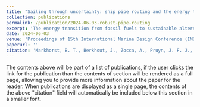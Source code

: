 ```yaml
---
title: "Sailing through uncertainty: ship pipe routing and the energy transition"
collection: publications
permalink: /publication/2024-06-03-robust-pipe-routing
excerpt: 'The energy transition from fossil fuels to sustainable alternatives makes the design of future-proof ships even more important. In the design phase of a ship, it is uncertain how many and which fuels it will use in the future due to many external factors. In fact, a ship typically sails for decades, increasing the likelihood that it will use different fuels during its lifetime. Pipe route design is expensive and time-consuming, mainly done by hand. Motivated by this, in previous research, we have proposed a mathematical optimization framework for automatic pipe routing under uncertainty of the energy transition. In this paper, we build on the state-of-the-art by implementing design constraints in mathematical models based on discussions with maritime design experts. Additionally, we apply these models to realistic, complex situations of a commercial ship design company. Our experiments show that location-dependent installation costs, which reflect reality, increase the usefulness of stochastic optimization compared to deterministic and robust optimization. Additionally, to prepare for a possible transition to more sustainable fuels, we recommend installing suitable pipes near the engine room upfront to prevent expensive retrofits in the future.'
date: 2024-06-03
venue: 'Proceedings of 15th International Marine Design Conference (IMDC 2024)'
paperurl: ''
citation: 'Markhorst, B. T., Berkhout, J., Zocca, A., Pruyn, J. F. J., & Van der Mei, R. D. (2024, May). Sailing through uncertainty: ship pipe routing and the energy transition. In International Marine Design Conference.'
---
```


The contents above will be part of a list of publications, if the user clicks the link for the publication than the contents of section will be rendered as a full page, allowing you to provide more information about the paper for the reader. When publications are displayed as a single page, the contents of the above "citation" field will automatically be included below this section in a smaller font.

